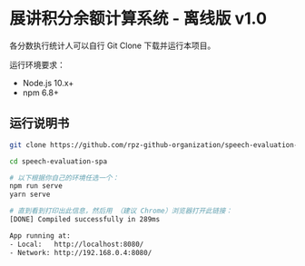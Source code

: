 # 展讲积分余额计算系统 - 离线版 v1.0

各分数执行统计人可以自行 Git Clone 下载并运行本项目。

运行环境要求：

- Node.js 10.x+
- npm 6.8+

## 运行说明书

```bash
git clone https://github.com/rpz-github-organization/speech-evaluation-spa.git

cd speech-evaluation-spa

# 以下根据你自己的环境任选一个：
npm run serve
yarn serve

# 直到看到打印出此信息，然后用 （建议 Chrome）浏览器打开此链接：
[DONE] Compiled successfully in 289ms

App running at:
- Local:   http://localhost:8080/
- Network: http://192.168.0.4:8080/
```
